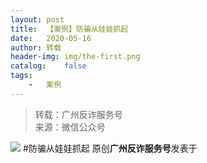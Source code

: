 ```yaml
---
layout:	post
title:	【案例】防骗从娃娃抓起
date:	2020-05-16
author:	转载
header-img:	img/the-first.png
catalog:	false
tags:
	-	案例
---
```


<blockquote><p>转载：广州反诈服务号<br>
来源：微信公众号</p></blockquote>

![]({{site.baseurl}}/postimg/4xzANE8JEMakAhiaibOqEOQhDvblRWH4BSG0pHZFKlUMfdt0Rwf1sPrZTzZzjDSwiaBuj7NGMXwTpX1lEsg3LGWOA.jpeg)
#防骗从娃娃抓起
原创**广州反诈服务号**发表于
